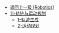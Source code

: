 - [返回上一级 [Robotics]](Robotics/)
- [11-轨迹与运动规划](Robotics/11-轨迹与运动规划/)
  - [1-轨迹生成](Robotics/11-轨迹与运动规划/1-轨迹生成.md)
  - [2-运动规划](Robotics/11-轨迹与运动规划/2-运动规划.md)
